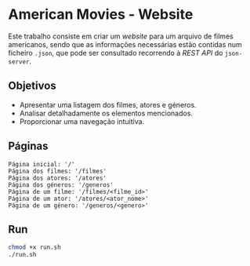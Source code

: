 # American Movies - Website

Este trabalho consiste em criar um *website* para um arquivo de filmes americanos, sendo que as informações necessárias estão contidas num ficheiro `.json`, que pode ser consultado recorrendo à *REST API* do `json-server`.

## Objetivos

- Apresentar uma listagem dos filmes, atores e géneros.
- Analisar detalhadamente os elementos mencionados.
- Proporcionar uma navegação intuitiva.

## Páginas
```
Página inicial: '/'
Página dos filmes: '/filmes'
Página dos atores: '/atores'
Página dos géneros: '/generos'
Página de um filme: '/filmes/<filme_id>'
Página de um ator: '/atores/<ator_nome>'
Página de um género: '/generos/<genero>'
```

## Run

```bash
chmod +x run.sh
./run.sh
```